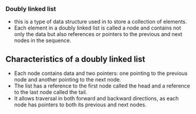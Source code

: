 ### Doubly linked list

- this is a type of data structure used in to store a collection of elements. 
- Each element in a doubly linked list is called a node and contains not only the
data but also references or pointers to the previous and next nodes in the sequence.

## Characteristics of a doubly linked list

- Each node contains data and two pointers: one pointing to the previous node and another pointing to the next node.
- The list has a reference to the first node called the head and a reference to the last node called the tail.
- It allows traversal in both forward and backward directions, as each node has pointers to both its previous and next nodes.
